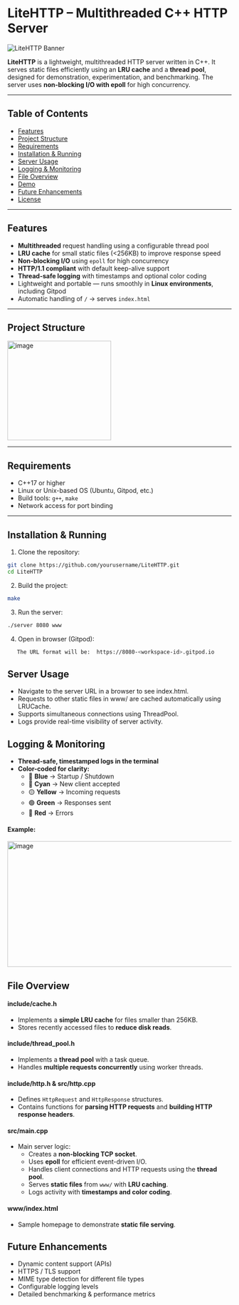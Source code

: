 # LiteHTTP – Multithreaded C++ HTTP Server

![LiteHTTP Banner](https://img.shields.io/badge/LiteHTTP-C++-blue?style=flat-square)

**LiteHTTP** is a lightweight, multithreaded HTTP server written in C++. It serves static files efficiently using an **LRU cache** and a **thread pool**, designed for demonstration, experimentation, and benchmarking. The server uses **non-blocking I/O with epoll** for high concurrency.

---

## Table of Contents

- [Features](#features)  
- [Project Structure](#project-structure)  
- [Requirements](#requirements)  
- [Installation & Running](#installation--running)  
- [Server Usage](#server-usage)  
- [Logging & Monitoring](#logging--monitoring)  
- [File Overview](#file-overview)  
- [Demo](#demo)  
- [Future Enhancements](#future-enhancements)  
- [License](#license)  

---

## Features

-  **Multithreaded** request handling using a configurable thread pool  
-  **LRU cache** for small static files (<256KB) to improve response speed  
-  **Non-blocking I/O** using `epoll` for high concurrency  
-  **HTTP/1.1 compliant** with default keep-alive support  
-  **Thread-safe logging** with timestamps and optional color coding  
-  Lightweight and portable — runs smoothly in **Linux environments**, including Gitpod  
-  Automatic handling of `/` → serves `index.html`  

---

## Project Structure
<img width="233" height="223" alt="image" src="https://github.com/user-attachments/assets/d7bf219a-0def-4d2b-8999-ee4991cba0c9" />


---

## Requirements

- C++17 or higher  
- Linux or Unix-based OS (Ubuntu, Gitpod, etc.)  
- Build tools: `g++`, `make`  
- Network access for port binding  

---

## Installation & Running

1. Clone the repository:

```bash
git clone https://github.com/yourusername/LiteHTTP.git
cd LiteHTTP
```

2. Build the project:
```bash
make
```

3. Run the server:
```bash
./server 8080 www
```

4. Open in browser (Gitpod):
```bash
   The URL format will be:  https://8080-<workspace-id>.gitpod.io
```

## Server Usage
- Navigate to the server URL in a browser to see index.html.
- Requests to other static files in www/ are cached automatically using LRUCache.
- Supports simultaneous connections using ThreadPool.
- Logs provide real-time visibility of server activity.

## Logging & Monitoring
- **Thread-safe, timestamped logs in the terminal**  
- **Color-coded for clarity:**
  - 🔵 **Blue** → Startup / Shutdown
  - 🔵 **Cyan** → New client accepted
  - 🟡 **Yellow** → Incoming requests
  - 🟢 **Green** → Responses sent
  - 🔴 **Red** → Errors

#### Example:
<img width="598" height="282" alt="image" src="https://github.com/user-attachments/assets/b2cf0d20-eaec-4316-81b5-07861375086f" />

## File Overview

#### include/cache.h
- Implements a **simple LRU cache** for files smaller than 256KB.  
- Stores recently accessed files to **reduce disk reads**.

#### include/thread_pool.h
- Implements a **thread pool** with a task queue.  
- Handles **multiple requests concurrently** using worker threads.

#### include/http.h & src/http.cpp
- Defines `HttpRequest` and `HttpResponse` structures.  
- Contains functions for **parsing HTTP requests** and **building HTTP response headers**.

#### src/main.cpp
- Main server logic:  
  - Creates a **non-blocking TCP socket**.  
  - Uses **epoll** for efficient event-driven I/O.  
  - Handles client connections and HTTP requests using the **thread pool**.  
  - Serves **static files** from `www/` with **LRU caching**.  
  - Logs activity with **timestamps and color coding**.

#### www/index.html
- Sample homepage to demonstrate **static file serving**.


## Future Enhancements
- Dynamic content support (APIs)
- HTTPS / TLS support
- MIME type detection for different file types
- Configurable logging levels
- Detailed benchmarking & performance metrics







